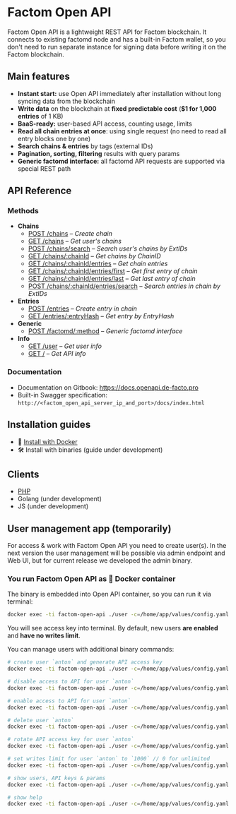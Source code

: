 # Factom Open API
Factom Open API is a lightweight REST API for Factom blockchain. It connects to existing factomd node and has a built-in Factom wallet, so you don't need to run separate instance for signing data before writing it on the Factom blockchain.

## Main features
* **Instant start:** use Open API immediately after installation without long syncing data from the blockchain
* **Write data** on the blockchain at **fixed predictable cost** (**$1 for 1,000 entries** of 1 KB)
* **BaaS-ready:** user-based API access, counting usage, limits
* **Read all chain entries at once**: using single request (no need to read all entry blocks one by one)
* **Search chains & entries** by tags (external IDs)
* **Pagination, sorting, filtering** results with query params
* **Generic factomd interface:** all factomd API requests are supported via special REST path

## API Reference

### Methods
* **Chains**
  * <a href="https://docs.openapi.de-facto.pro/chains/create-chain" target="_blank">POST /chains</a> – *Create chain*
  * <a href="https://docs.openapi.de-facto.pro/chains/get-chains" target="_blank">GET /chains</a> – *Get user's chains*
  * <a href="https://docs.openapi.de-facto.pro/chains/search-chains" target="_blank">POST /chains/search</a> – *Search user's chains by ExtIDs*
  * <a href="https://docs.openapi.de-facto.pro/chains/get-chain" target="_blank">GET /chains/:chainId</a> – *Get chains by ChainID*
  * <a href="https://docs.openapi.de-facto.pro/chains/get-chain-entries" target="_blank">GET /chains/:chainId/entries</a> – *Get chain entries*
  * <a href="https://docs.openapi.de-facto.pro/chains/get-chain-first-entry" target="_blank">GET /chains/:chainId/entries/first</a> – *Get first entry of chain*
  * <a href="https://docs.openapi.de-facto.pro/chains/get-chain-last-entry" target="_blank">GET /chains/:chainId/entries/last</a> – *Get last entry of chain*
  * <a href="https://docs.openapi.de-facto.pro/chains/search-chain-entries" target="_blank">POST /chains/:chainId/entries/search</a> – *Search entries in chain by ExtIDs*
* **Entries**
  * <a href="https://docs.openapi.de-facto.pro/entries/create-entry" target="_blank">POST /entries</a> – *Create entry in chain*
  * <a href="https://docs.openapi.de-facto.pro/entries/get-entry" target="_blank">GET /entries/:entryHash</a> – *Get entry by EntryHash*
* **Generic**
  * <a href="https://docs.openapi.de-facto.pro/factomd/factomd-method" target="_blank">POST /factomd/:method</a> – *Generic factomd interface*
* **Info**
  * <a href="https://docs.openapi.de-facto.pro/" target="_blank">GET /user</a> – *Get user info*
  * <a href="https://docs.openapi.de-facto.pro/api/api-info" target="_blank">GET /</a> – *Get API info*

### Documentation
* Documentation on Gitbook: https://docs.openapi.de-facto.pro
* Built-in Swagger specification: `http://<factom_open_api_server_ip_and_port>/docs/index.html`

## Installation guides
* 🐳 <a href="https://github.com/DeFacto-Team/Factom-Open-API/blob/master/guides/INSTALL_DOCKER.md">Install with Docker</a>
* 🛠 Install with binaries (guide under development)

## Clients
* <a href="https://github.com/DeFacto-Team/Factom-Open-API-PHP" target="_blank">PHP</a>
* Golang (under development)
* JS (under development)

## User management app (temporarily)

For access & work with Factom Open API you need to create user(s).
In the next version the user management will be possible via admin endpoint and Web UI, but for current release we developed the admin binary.

### You run Factom Open API as 🐳 Docker container
The binary is embedded into Open API container, so you can run it via terminal:
```bash
docker exec -ti factom-open-api ./user -c=/home/app/values/config.yaml create anton
```
You will see access key into terminal.
By default, new users **are enabled** and **have no writes limit**.

You can manage users with additional binary commands:
```bash
# create user `anton` and generate API access key
docker exec -ti factom-open-api ./user -c=/home/app/values/config.yaml create anton

# disable access to API for user `anton`
docker exec -ti factom-open-api ./user -c=/home/app/values/config.yaml disable anton

# enable access to API for user `anton`
docker exec -ti factom-open-api ./user -c=/home/app/values/config.yaml enable anton

# delete user `anton`
docker exec -ti factom-open-api ./user -c=/home/app/values/config.yaml delete anton

# rotate API access key for user `anton`
docker exec -ti factom-open-api ./user -c=/home/app/values/config.yaml rotate-key anton

# set writes limit for user `anton` to `1000` // 0 for unlimited
docker exec -ti factom-open-api ./user -c=/home/app/values/config.yaml set-limit anton 1000

# show users, API keys & params
docker exec -ti factom-open-api ./user -c=/home/app/values/config.yaml ls

# show help
docker exec -ti factom-open-api ./user -c=/home/app/values/config.yaml help
```
